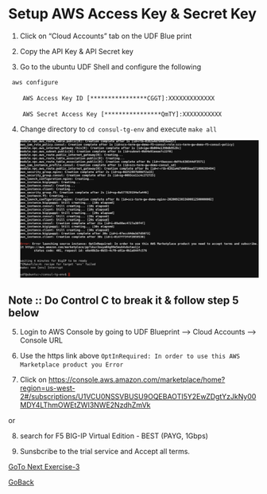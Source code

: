 # Setup AWS Access Key & Secret Key


1. Click on “Cloud Accounts” tab on the UDF Blue print

2. Copy the API Key & API Secret key

3. Go to the ubuntu UDF Shell and configure the following

```
 aws configure

    AWS Access Key ID [****************CGGT]:XXXXXXXXXXXXX

    AWS Secret Access Key [****************QmTY]:XXXXXXXXXXX
```

4. Change directory to `cd consul-tg-env` and execute `make all`
 
   ![alt text](../../images/makefail.png)

## Note :: Do Control C  to break it & follow step 5 below

5. Login to AWS Console by going to UDF Blueprint –> Cloud Accounts –> Console URL

6. Use the https link above `OptInRequired: In order to use this AWS Marketplace product you Error`

7. Click on https://console.aws.amazon.com/marketplace/home?region=us-west-2#/subscriptions/U1VCU0NSSVBUSU9OQEBAOTI5Y2EwZDgtYzJkNy00MDY4LThmOWEtZWI3NWE2NzdhZmVk

or

8. search for F5 BIG-IP Virtual Edition - BEST (PAYG, 1Gbps)

9. Sunsbcribe to the trial service and Accept all terms.

[GoTo Next Exercise-3](3-ex)

[GoBack](../README.md)
